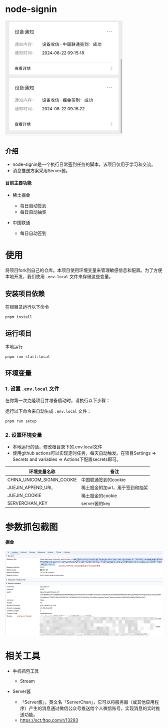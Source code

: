 # node-signin

<img src="public/images/msg.jpg" alt="微信消息提醒" width="375px">

## 介绍
* node-signin是一个执行日常签到任务的脚本，该项目仅用于学习和交流。
* 消息推送方案采用Server酱。

#### 目前主要功能

* 稀土掘金
    * 每日自动签到
    * 每日自动抽奖

* 中国联通
    * 每日自动签到

# 使用

将项目fork到自己的仓库。本项目使用环境变量来管理敏感信息和配置。为了方便本地开发，我们使用 `.env.local` 文件来存储这些变量。

## 安装项目依赖

在根目录运行以下命令

```
pnpm install
```

## 运行项目

本地运行
```
pnpm run start:local
```

## 环境变量

### 1. 设置 `.env.local` 文件

在你第一次克隆项目并准备启动时，请执行以下步骤：

运行以下命令来自动生成 `.env.local` 文件：

```bash
pnpm run setup
```

### 2. 设置环境变量

- 本地运行的话，修改根目录下的.env.local文件
- 使用github actions可以实现定时任务，每天自动触发。在项目Settings => Secrets and variables => Actions下配置secrets即可。

| 环境变量名称 | 备注 |
| --- | --- |
| CHINA_UNICOM_SIGNIN_COOKIE | 中国联通签到的cookie |
| JUEJIN_APPEND_URL | 稀土掘金附加url，用于签到和抽奖 |
| JUEJIN_COOKIE | 稀土掘金的cookie |
| SERVERCHAN_KEY | server酱的key |

# 参数抓包截图

#### 掘金

![掘金相关参数](public/images/juejin.jpg)

# 相关工具

* 手机抓包工具
    * Stream

* Server酱
    * 「Server酱」，英文名「ServerChan」，它可以将服务器（或其他应用程序）产生的消息通过微信公众号推送给个人微信账号，实现消息的实时推送功能。
    * https://sct.ftqq.com/r/13293
